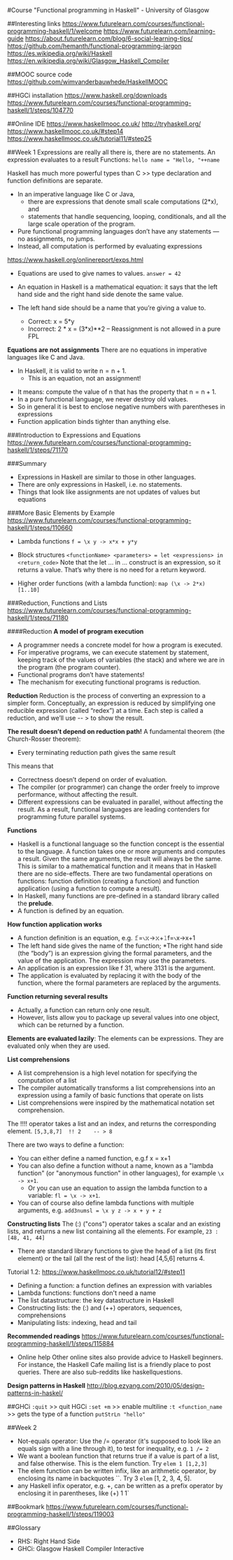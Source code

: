 #Course "Functional programming in Haskell" - University of Glasgow

##Interesting links
https://www.futurelearn.com/courses/functional-programming-haskell/1/welcome
https://www.futurelearn.com/learning-guide
https://about.futurelearn.com/blog/6-social-learning-tips/
https://github.com/hemanth/functional-programming-jargon
https://es.wikipedia.org/wiki/Haskell
https://en.wikipedia.org/wiki/Glasgow_Haskell_Compiler

##MOOC source code
https://github.com/wimvanderbauwhede/HaskellMOOC

##HGCi installation
https://www.haskell.org/downloads
https://www.futurelearn.com/courses/functional-programming-haskell/1/steps/104770

##Online IDE
https://www.haskellmooc.co.uk/
http://tryhaskell.org/
https://www.haskellmooc.co.uk/#step14
https://www.haskellmooc.co.uk/tutorial11/#step25

##Week 1
Expressions are really all there is, there are no statements. An expression evaluates to a result
Functions:
`hello name = "Hello, "++name`

Haskell has much more powerful types than C >> type declaration and function definitions are separate.
* In an imperative language like C or Java,
  * there are expressions that denote small scale computations (2*x), and
  * statements that handle sequencing, looping, conditionals, and all the large scale operation of the program.
* Pure functional programming languages don’t have any statements — no assignments, no jumps.
* Instead, all computation is performed by evaluating expressions

https://www.haskell.org/onlinereport/exps.html

* Equations are used to give names to values.
`answer = 42`

- An equation in Haskell is a mathematical equation: it says that the left hand side and the right hand side denote the same value.

- The left hand side should be a name that you’re giving a value to.
  - Correct: x = 5*y
  - Incorrect: 2 * x = (3*x)**2 – Reassignment is not allowed in a pure FPL

**Equations are not assignments**
There are no equations in imperative languages like C and Java.
- In Haskell, it is valid to write n = n + 1.
    - This is an equation, not an assignment!

* It means: compute the value of n that has the property that n = n + 1.
* In a pure functional language, we never destroy old values.
* So in general it is best to enclose negative numbers with parentheses in expressions
* Function application binds tighter than anything else.

###Introduction to Expressions and Equations
https://www.futurelearn.com/courses/functional-programming-haskell/1/steps/71170

###Summary
* Expressions in Haskell are similar to those in other languages.
* There are only expressions in Haskell, i.e. no statements.
* Things that look like assignments are not updates of values but equations

###More Basic Elements by Example
https://www.futurelearn.com/courses/functional-programming-haskell/1/steps/110660
* Lambda functions
`f = \x y -> x*x + y*y`

* Block structures
`<functionName> <parameters> = let <expressions> in <return_code>`
Note that the let ... in ... construct is an expression, so it returns a value. That’s why there is no need for a return keyword.

* Higher order functions (with a lambda function):
`map (\x -> 2*x) [1..10]`

###Reduction, Functions and Lists
https://www.futurelearn.com/courses/functional-programming-haskell/1/steps/71180

####Reduction
**A model of program execution**
* A programmer needs a concrete model for how a program is executed.
* For imperative programs, we can execute statement by statement, keeping track of the values of variables (the stack) and where we are in the program (the program counter).
* Functional programs don’t have statements!
* The mechanism for executing functional programs is reduction.

**Reduction**
Reduction is the process of converting an expression to a simpler form. Conceptually, an expression is reduced by simplifying one reducible expression (called “redex”) at a time. Each step is called a reduction, and we’ll use -- > to show the result.

**The result doesn’t depend on reduction path!**
A fundamental theorem (the Church-Rosser theorem):
* Every terminating reduction path gives the same result

This means that
* Correctness doesn’t depend on order of evaluation.
* The compiler (or programmer) can change the order freely to improve performance, without affecting the result.
* Different expressions can be evaluated in parallel, without affecting the result. As a result, functional languages are leading contenders for programming future parallel systems.

**Functions**
* Haskell is a functional language so the function concept is the essential to the language. A function takes one or more arguments and computes a result. Given the same arguments, the result will always be the same. This is similar to a mathematical function and it means that in Haskell there are no side-effects. There are two fundamental operations on functions: function definition (creating a function) and function application (using a function to compute a result).
* In Haskell, many functions are pre-defined in a standard library called the **prelude**.
* A function is defined by an equation.

**How function application works**
* A function definition is an equation, e.g. 𝚏=∖𝚡→𝚡+𝟷f=∖x→x+1
* The left hand side gives the name of the function;
*The right hand side (the “body”) is an expression giving the formal parameters, and the value of the application. The expression may use the parameters.
* An application is an expression like f 31, where 3131 is the argument.
* The application is evaluated by replacing it with the body of the function, where the formal parameters are replaced by the arguments.

**Function returning several results**
* Actually, a function can return only one result.
* However, lists allow you to package up several values into one object, which can be returned by a function.

**Elements are evaluated lazily**: The elements can be expressions. They are evaluated only when they are used.

**List comprehensions**
* A list comprehension is a high level notation for specifying the computation of a list
* The compiler automatically transforms a list comprehensions into an expression using a family of basic functions that operate on lists
* List comprehensions were inspired by the mathematical notation set comprehension.

The !!!! operator takes a list and an index, and returns the corresponding element.
`[5,3,8,7]  !! 2    -- > 8`

There are two ways to define a function:
* You can either define a named function, e.g.f x = x+1
* You can also define a function without a name, known as a "lambda function" (or "anonymous function" in other languages), for example `\x -> x+1`.
  * Or you can use an equation to assign the lambda function to a variable: `fl = \x -> x+1`.
* You can of course also define lambda functions with multiple arguments, e.g. `add3numsl = \x y z -> x + y + z`

**Constructing lists**
The (:) ("cons") operator takes a scalar and an existing lists, and returns a new list containing all the elements.
For example, `23 : [48, 41, 44]`

* There are standard library functions to give the head of a list (its first element) or the tail (all the rest of the list): head [4,5,6] returns 4.

Tutorial 1.2:
https://www.haskellmooc.co.uk/tutorial12/#step11
* Defining a function: a function defines an expression with variables
* Lambda functions: functions don't need a name
* The list datastructure: the key datastructure in Haskell
* Constructing lists: the (:) and (++) operators, sequences, comprehensions
* Manipulating lists: indexing, head and tail

**Recommended readings**
https://www.futurelearn.com/courses/functional-programming-haskell/1/steps/115884
* Online help
Other online sites also provide advice to Haskell beginners. For instance, the Haskell Cafe mailing list is a friendly place to post queries. There are also sub-reddits like haskellquestions.

**Design patterns in Haskell**
http://blog.ezyang.com/2010/05/design-patterns-in-haskel/

##GHCi
`:quit`     >>  quit HGCi
`:set +m`   >>  enable multiline
`:t <function_name` >> gets the type of a function
`putStrLn "hello"`

##Week 2
* Not-equals operator: Use the /= operator (it's supposed to look like an equals sign with a line through it), to test for inequality, e.g. `1 /= 2`
* We want a boolean function that returns true if a value is part of a list, and false otherwise. This is the elem function. Try `elem 1 [1,2,3]`
* The elem function can be written infix, like an arithmetic operator, by enclosing its name in backquotes ``. Try 3 `elem` [1, 2, 3, 4, 5].
* any Haskell infix operator, e.g. +, can be written as a prefix operator by enclosing it in parentheses, like (+) 1 1`


##Bookmark
https://www.futurelearn.com/courses/functional-programming-haskell/1/steps/119003


##Glossary
* RHS:      Right Hand Side
* GHCi:     Glasgow Haskell Compiler Interactive